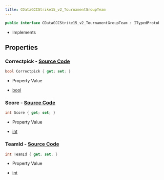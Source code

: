 ```yaml
---
title: CDataGCCStrike15_v2_TournamentGroupTeam
---
```


```csharp
public interface CDataGCCStrike15_v2_TournamentGroupTeam : ITypedProtobuf<CDataGCCStrike15_v2_TournamentGroupTeam>, INativeHandle
```

- Implements

## Properties

### **Correctpick** - [Source Code](https://github.com/swiftly-solution/swiftlys2/blob/main/managed/src/SwiftlyS2.Generated/Protobufs/Interfaces/CDataGCCStrike15_v2_TournamentGroupTeam.cs#L19)

```csharp
bool Correctpick { get; set; }
```

- Property Value

- [bool](https://learn.microsoft.com/dotnet/api/system.boolean)

### **Score** - [Source Code](https://github.com/swiftly-solution/swiftlys2/blob/main/managed/src/SwiftlyS2.Generated/Protobufs/Interfaces/CDataGCCStrike15_v2_TournamentGroupTeam.cs#L16)

```csharp
int Score { get; set; }
```

- Property Value

- [int](https://learn.microsoft.com/dotnet/api/system.int32)

### **TeamId** - [Source Code](https://github.com/swiftly-solution/swiftlys2/blob/main/managed/src/SwiftlyS2.Generated/Protobufs/Interfaces/CDataGCCStrike15_v2_TournamentGroupTeam.cs#L13)

```csharp
int TeamId { get; set; }
```

- Property Value

- [int](https://learn.microsoft.com/dotnet/api/system.int32)

